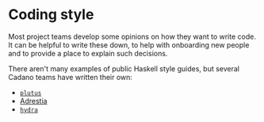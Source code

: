 # Coding style

Most project teams develop some opinions on how they want to write code.
It can be helpful to write these down, to help with onboarding new people and to provide a place to explain such decisions.

There aren't many examples of public Haskell style guides, but several Cadano teams have written their own:
- [`plutus`](https://github.com/input-output-hk/plutus/blob/master/STYLEGUIDE.adoc)
- [Adrestia](https://input-output-hk.github.io/adrestia/code)
- [`hydra`](https://github.com/input-output-hk/hydra-poc/wiki/Coding-Standards)
